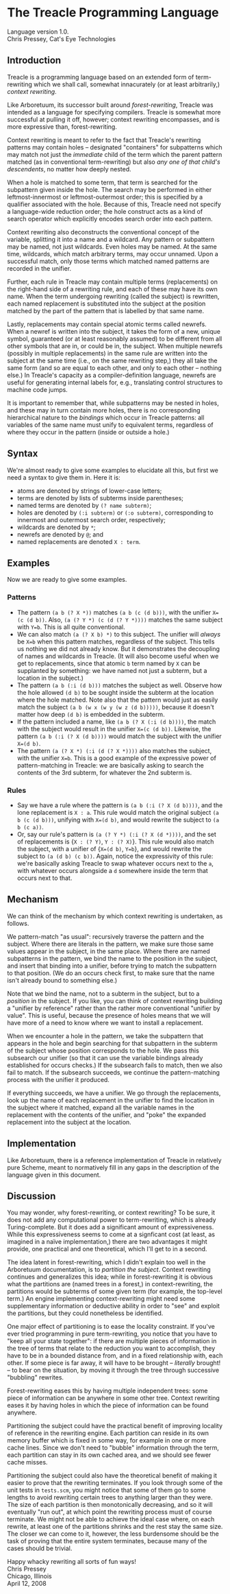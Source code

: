 The Treacle Programming Language
================================

Language version 1.0.  
Chris Pressey, Cat's Eye Technologies

Introduction
------------

Treacle is a programming language based on an extended form of
term-rewriting which we shall call, somewhat innacurately (or at least
arbitrarily,) *context rewriting*.

Like Arboretuum, its successor built around *forest-rewriting*, Treacle
was intended as a language for specifying compilers. Treacle is somewhat
more successful at pulling it off, however; context rewriting
encompasses, and is more expressive than, forest-rewriting.

Context rewriting is meant to refer to the fact that Treacle's rewriting
patterns may contain holes – designated "containers" for subpatterns
which may match not just the *immediate* child of the term which the
parent pattern matched (as in conventional term-rewriting) but also *any
one of that child's descendents*, no matter how deeply nested.

When a hole is matched to some term, that term is searched for the
subpattern given inside the hole. The search may be performed in either
leftmost-innermost or leftmost-outermost order; this is specified by a
qualifier associated with the hole. Because of this, Treacle need not
specify a language-wide reduction order; the hole construct acts as a
kind of search operator which explicitly encodes search order into each
pattern.

Context rewriting also deconstructs the conventional concept of the
variable, splitting it into a name and a wildcard. Any pattern or
subpattern may be named, not just wildcards. Even holes may be named. At
the same time, wildcards, which match arbitrary terms, may occur
unnamed. Upon a successful match, only those terms which matched named
patterns are recorded in the unifier.

Further, each rule in Treacle may contain multiple terms (replacements)
on the right-hand side of a rewriting rule, and each of these may have
its own name. When the term undergoing rewriting (called the subject) is
rewritten, each named replacement is substituted into the subject at the
position matched by the part of the pattern that is labelled by that
same name.

Lastly, replacements may contain special atomic terms called newrefs.
When a newref is written into the subject, it takes the form of a new,
unique symbol, guaranteed (or at least reasonably assumed) to be
different from all other symbols that are in, or could be in, the
subject. When multiple newrefs (possibly in multiple replacements) in
the same rule are written into the subject at the same time (i.e., on
the same rewriting step,) they all take the same form (and so are equal
to each other, and only to each other – nothing else.) In Treacle's
capacity as a compiler-definition language, newrefs are useful for
generating internal labels for, e.g., translating control structures to
machine code jumps.

It is important to remember that, while subpatterns may be nested in
holes, and these may in turn contain more holes, there is no
corresponding hierarchical nature to the *bindings* which occur in
Treacle patterns: all variables of the same name must unify to
equivalent terms, regardless of where they occur in the pattern (inside
or outside a hole.)

Syntax
------

We're almost ready to give some examples to elucidate all this, but
first we need a syntax to give them in. Here it is:

-   atoms are denoted by strings of lower-case letters;
-   terms are denoted by lists of subterms inside parentheses;
-   named terms are denoted by `(? name subterm)`;
-   holes are denoted by `(:i subterm)` or `(:o subterm)`, corresponding
    to innermost and outermost search order, respectively;
-   wildcards are denoted by `*`;
-   newrefs are denoted by `@`; and
-   named replacements are denoted `X : term`.

Examples
--------

Now we are ready to give some examples.

### Patterns

-   The pattern `(a b (? X *))` matches `(a b (c (d b)))`, with the
    unifier `X=(c (d b))`. Also, `(a (? Y *) (c (d (? Y *))))` matches
    the same subject with `Y=b`. This is all quite conventional.
-   We can also match `(a (? X b) *)` to this subject. The unifier will
    *always* be `X=b` when this pattern matches, regardless of the
    subject. This tells us nothing we did not already know. But it
    demonstrates the decoupling of names and wildcards in Treacle. (It
    will also become useful when we get to replacements, since that
    atomic `b` term named by `X` can be supplanted by something: we have
    named not just a subterm, but a location in the subject.)
-   The pattern `(a b (:i (d b)))` matches the subject as well. Observe
    how the hole allowed `(d b)` to be sought inside the subterm at the
    location where the hole matched. Note also that the pattern would
    just as easily match the subject `(a b (w x (w y (w z (d b)))))`,
    because it doesn't matter how deep `(d b)` is embedded in the
    subterm.
-   If the pattern included a name, like `(a b (? X (:i (d b))))`, the
    match with the subject would result in the unifier `X=(c (d b))`.
    Likewise, the pattern `(a b (:i (? X (d b))))` would match the
    subject with the unifier `X=(d b)`.
-   The pattern `(a (? X *) (:i (d (? X *))))` also matches the subject,
    with the unifier `X=b`. This is a good example of the expressive
    power of pattern-matching in Treacle: we are basically asking to
    search the contents of the 3rd subterm, for whatever the 2nd subterm
    is.

### Rules

-   Say we have a rule where the pattern is `(a b (:i (? X (d b))))`,
    and the lone replacement is `X : a`. This rule would match the
    original subject `(a b (c (d b)))`, unifying with `X=(d b)`, and
    would rewrite the subject to `(a b (c a))`.
-   Or, say our rule's pattern is `(a (? Y *) (:i (? X (d *))))`, and
    the set of replacements is {`X : (? Y)`, `Y : (? X)`}. This rule
    would also match the subject, with a unifier of {`X=(d b)`, `Y=b`},
    and would rewrite the subject to `(a (d b) (c b))`. Again, notice
    the expressivity of this rule: we're basically asking Treacle to
    swap whatever occurs next to the `a`, with whatever occurs alongside
    a `d` somewhere inside the term that occurs next to that.

Mechanism
---------

We can think of the mechanism by which context rewriting is undertaken,
as follows.

We pattern-match "as usual": recursively traverse the pattern and the
subject. Where there are literals in the pattern, we make sure those
same values appear in the subject, in the same place. Where there are
named subpatterns in the pattern, we bind the name to the position in
the subject, and insert that binding into a unifier, before trying to
match the subpattern to that position. (We do an occurs check first, to
make sure that the name isn't already bound to something else.)

Note that we bind the name, not to a subterm in the subject, but to a
*position* in the subject. If you like, you can think of context
rewriting building a "unifier by reference" rather than the rather more
conventional "unifier by value". This is useful, because the presence of
holes means that we will have more of a need to know where we want to
install a replacement.

When we encounter a hole in the pattern, we take the subpattern that
appears in the hole and begin searching for that subpattern in the
subterm of the subject whose position corresponds to the hole. We pass
this subsearch our unifier (so that it can use the variable bindings
already established for occurs checks.) If the subsearch fails to match,
then we also fail to match. If the subsearch succeeds, we continue the
pattern-matching process with the unifier it produced.

If everything succeeds, we have a unifier. We go through the
replacements, look up the name of each replacement in the unifier to
find the location in the subject where it matched, expand all the
variable names in the replacement with the contents of the unifier, and
"poke" the expanded replacement into the subject at the location.

Implementation
--------------

Like Arboretuum, there is a reference implementation of Treacle in
relatively pure Scheme, meant to normatively fill in any gaps in the
description of the language given in this document.

Discussion
----------

You may wonder, why forest-rewriting, or context rewriting? To be sure,
it does not add any computational power to term-rewriting, which is
already Turing-complete. But it does add a significant amount of
expressiveness. While this expressiveness seems to come at a signficant
cost (at least, as imagined in a naïve implementation,) there are two
advantages it might provide, one practical and one theoretical, which
I'll get to in a second.

The idea latent in forest-rewriting, which I didn't explain too well in
the Arboretuum documentation, is to *partition the subject*. Context
rewriting continues and generalizes this idea; while in forest-rewriting
it is obvious what the partitions are (named trees in a forest,) in
context-rewriting, the partitions would be subterms of some given term
(for example, the top-level term.) An engine implementing
context-rewriting might need some supplementary information or deductive
ability in order to "see" and exploit the partitions, but they could
nonetheless be identified.

One major effect of partitioning is to ease the locality constraint. If
you've ever tried programming in pure term-rewriting, you notice that
you have to "keep all your state together": if there are multiple pieces
of information in the tree of terms that relate to the reduction you
want to accomplish, they have to be in a bounded distance from, and in a
fixed relationship with, each other. If some piece is far away, it will
have to be brought – *literally* brought! – to bear on the situation, by
moving it through the tree through successive "bubbling" rewrites.

Forest-rewriting eases this by having multiple independent trees: some
piece of information can be anywhere in some other tree. Context
rewriting eases it by having holes in which the piece of information can
be found anywhere.

Partitioning the subject could have the practical benefit of improving
locality of reference in the rewriting engine. Each partition can reside
in its own memory buffer which is fixed in some way, for example in one
or more cache lines. Since we don't need to "bubble" information through
the term, each partition can stay in its own cached area, and we should
see fewer cache misses.

Partitioning the subject could also have the theoretical benefit of
making it easier to prove that the rewriting terminates. If you look
through some of the unit tests in `tests.scm`, you might notice that
some of them go to some lengths to avoid rewriting certain trees to
anything larger than they were. The size of each partition is then
monotonically decreasing, and so it will eventually "run out", at which
point the rewriting process must of course terminate. We might not be
able to achieve the ideal case where, on each rewrite, at least one of
the partitions shrinks and the rest stay the same size. The closer we
can come to it, however, the less burdensome should be the task of
proving that the entire system terminates, because many of the cases
should be trivial.

Happy whacky rewriting all sorts of fun ways!  
Chris Pressey  
Chicago, Illinois  
April 12, 2008
